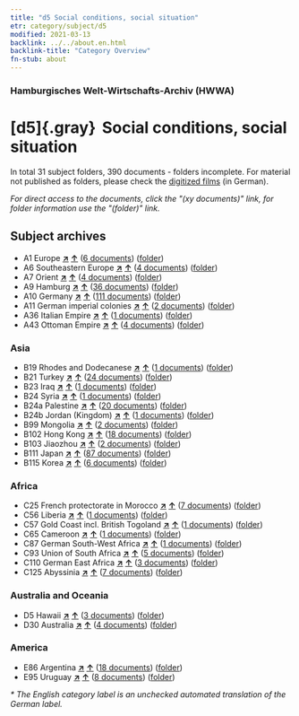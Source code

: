 ```yaml
---
title: "d5 Social conditions, social situation"
etr: category/subject/d5
modified: 2021-03-13
backlink: ../../about.en.html
backlink-title: "Category Overview"
fn-stub: about
---
```


### Hamburgisches Welt-Wirtschafts-Archiv (HWWA)
# [d5]{.gray}&#8201; Social conditions, social situation&#160; 





In total 31 subject folders, 390 documents - folders incomplete.
For material not published as folders, please check the [digitized films](/film/h1_sh) (in German).

_For direct access to the documents, click the "(xy documents)" link, for folder information use the "(folder)" link._

## Subject archives


- A1 Europe [**&nearr;**](../../../geo/i/140892/about.en.html "Europe (all folders)") [**&uarr;**](../../../geo/about.en.html#A1 "Country category system") (<a href="https://pm20.zbw.eu/dfgview/sh/140892,144233" title="about: Europe : Social conditions, social situation" target="_blank">6 documents</a>) ([folder](http://purl.org/pressemappe20/folder/sh/140892,144233))
- A6 Southeastern Europe [**&nearr;**](../../../geo/i/140900/about.en.html "Southeastern Europe (all folders)") [**&uarr;**](../../../geo/about.en.html#A6 "Country category system") (<a href="https://pm20.zbw.eu/dfgview/sh/140900,144233" title="about: Southeastern Europe : Social conditions, social situation" target="_blank">4 documents</a>) ([folder](http://purl.org/pressemappe20/folder/sh/140900,144233))
- A7 Orient [**&nearr;**](../../../geo/i/140902/about.en.html "Orient (all folders)") [**&uarr;**](../../../geo/about.en.html#A7 "Country category system") (<a href="https://pm20.zbw.eu/dfgview/sh/140902,144233" title="about: Orient : Social conditions, social situation" target="_blank">4 documents</a>) ([folder](http://purl.org/pressemappe20/folder/sh/140902,144233))
- A9 Hamburg [**&nearr;**](../../../geo/i/140905/about.en.html "Hamburg (all folders)") [**&uarr;**](../../../geo/about.en.html#A9 "Country category system") (<a href="https://pm20.zbw.eu/dfgview/sh/140905,144233" title="about: Hamburg : Social conditions, social situation" target="_blank">36 documents</a>) ([folder](http://purl.org/pressemappe20/folder/sh/140905,144233))
- A10 Germany [**&nearr;**](../../../geo/i/126128/about.en.html "Germany (all folders)") [**&uarr;**](../../../geo/about.en.html#A10 "Country category system") (<a href="https://pm20.zbw.eu/dfgview/sh/126128,144233" title="about: Germany : Social conditions, social situation" target="_blank">111 documents</a>) ([folder](http://purl.org/pressemappe20/folder/sh/126128,144233))
- A11 German imperial colonies [**&nearr;**](../../../geo/i/140960/about.en.html "German imperial colonies (all folders)") [**&uarr;**](../../../geo/about.en.html#A11 "Country category system") (<a href="https://pm20.zbw.eu/dfgview/sh/140960,144233" title="about: German imperial colonies : Social conditions, social situation" target="_blank">2 documents</a>) ([folder](http://purl.org/pressemappe20/folder/sh/140960,144233))
- A36 Italian Empire [**&nearr;**](../../../geo/i/141012/about.en.html "Italian Empire (all folders)") [**&uarr;**](../../../geo/about.en.html#A36 "Country category system") (<a href="https://pm20.zbw.eu/dfgview/sh/141012,144233" title="about: Italian Empire : Social conditions, social situation" target="_blank">1 documents</a>) ([folder](http://purl.org/pressemappe20/folder/sh/141012,144233))
- A43 Ottoman Empire [**&nearr;**](../../../geo/i/141034/about.en.html "Ottoman Empire (all folders)") [**&uarr;**](../../../geo/about.en.html#A43 "Country category system") (<a href="https://pm20.zbw.eu/dfgview/sh/141034,144233" title="about: Ottoman Empire : Social conditions, social situation" target="_blank">4 documents</a>) ([folder](http://purl.org/pressemappe20/folder/sh/141034,144233))

### Asia

- B19 Rhodes and Dodecanese [**&nearr;**](../../../geo/i/141106/about.en.html "Rhodes and Dodecanese (all folders)") [**&uarr;**](../../../geo/about.en.html#B19 "Country category system") (<a href="https://pm20.zbw.eu/dfgview/sh/141106,144233" title="about: Rhodes and Dodecanese : Social conditions, social situation" target="_blank">1 documents</a>) ([folder](http://purl.org/pressemappe20/folder/sh/141106,144233))
- B21 Turkey [**&nearr;**](../../../geo/i/141111/about.en.html "Turkey (all folders)") [**&uarr;**](../../../geo/about.en.html#B21 "Country category system") (<a href="https://pm20.zbw.eu/dfgview/sh/141111,144233" title="about: Turkey : Social conditions, social situation" target="_blank">24 documents</a>) ([folder](http://purl.org/pressemappe20/folder/sh/141111,144233))
- B23 Iraq [**&nearr;**](../../../geo/i/141113/about.en.html "Iraq (all folders)") [**&uarr;**](../../../geo/about.en.html#B23 "Country category system") (<a href="https://pm20.zbw.eu/dfgview/sh/141113,144233" title="about: Iraq : Social conditions, social situation" target="_blank">1 documents</a>) ([folder](http://purl.org/pressemappe20/folder/sh/141113,144233))
- B24 Syria [**&nearr;**](../../../geo/i/141114/about.en.html "Syria (all folders)") [**&uarr;**](../../../geo/about.en.html#B24 "Country category system") (<a href="https://pm20.zbw.eu/dfgview/sh/141114,144233" title="about: Syria : Social conditions, social situation" target="_blank">1 documents</a>) ([folder](http://purl.org/pressemappe20/folder/sh/141114,144233))
- B24a Palestine [**&nearr;**](../../../geo/i/141115/about.en.html "Palestine (all folders)") [**&uarr;**](../../../geo/about.en.html#B24a "Country category system") (<a href="https://pm20.zbw.eu/dfgview/sh/141115,144233" title="about: Palestine : Social conditions, social situation" target="_blank">20 documents</a>) ([folder](http://purl.org/pressemappe20/folder/sh/141115,144233))
- B24b Jordan (Kingdom) [**&nearr;**](../../../geo/i/141116/about.en.html "Jordan (Kingdom) (all folders)") [**&uarr;**](../../../geo/about.en.html#B24b "Country category system") (<a href="https://pm20.zbw.eu/dfgview/sh/141116,144233" title="about: Jordan (Kingdom) : Social conditions, social situation" target="_blank">1 documents</a>) ([folder](http://purl.org/pressemappe20/folder/sh/141116,144233))
- B99 Mongolia [**&nearr;**](../../../geo/i/141261/about.en.html "Mongolia (all folders)") [**&uarr;**](../../../geo/about.en.html#B99 "Country category system") (<a href="https://pm20.zbw.eu/dfgview/sh/141261,144233" title="about: Mongolia : Social conditions, social situation" target="_blank">2 documents</a>) ([folder](http://purl.org/pressemappe20/folder/sh/141261,144233))
- B102 Hong Kong [**&nearr;**](../../../geo/i/141268/about.en.html "Hong Kong (all folders)") [**&uarr;**](../../../geo/about.en.html#B102 "Country category system") (<a href="https://pm20.zbw.eu/dfgview/sh/141268,144233" title="about: Hong Kong : Social conditions, social situation" target="_blank">18 documents</a>) ([folder](http://purl.org/pressemappe20/folder/sh/141268,144233))
- B103 Jiaozhou [**&nearr;**](../../../geo/i/126163/about.en.html "Jiaozhou (all folders)") [**&uarr;**](../../../geo/about.en.html#B103 "Country category system") (<a href="https://pm20.zbw.eu/dfgview/sh/126163,144233" title="about: Jiaozhou : Social conditions, social situation" target="_blank">2 documents</a>) ([folder](http://purl.org/pressemappe20/folder/sh/126163,144233))
- B111 Japan [**&nearr;**](../../../geo/i/141272/about.en.html "Japan (all folders)") [**&uarr;**](../../../geo/about.en.html#B111 "Country category system") (<a href="https://pm20.zbw.eu/dfgview/sh/141272,144233" title="about: Japan : Social conditions, social situation" target="_blank">87 documents</a>) ([folder](http://purl.org/pressemappe20/folder/sh/141272,144233))
- B115 Korea [**&nearr;**](../../../geo/i/141276/about.en.html "Korea (all folders)") [**&uarr;**](../../../geo/about.en.html#B115 "Country category system") (<a href="https://pm20.zbw.eu/dfgview/sh/141276,144233" title="about: Korea : Social conditions, social situation" target="_blank">6 documents</a>) ([folder](http://purl.org/pressemappe20/folder/sh/141276,144233))

### Africa

- C25 French protectorate in Morocco [**&nearr;**](../../../geo/i/141358/about.en.html "French protectorate in Morocco (all folders)") [**&uarr;**](../../../geo/about.en.html#C25 "Country category system") (<a href="https://pm20.zbw.eu/dfgview/sh/141358,144233" title="about: French protectorate in Morocco : Social conditions, social situation" target="_blank">7 documents</a>) ([folder](http://purl.org/pressemappe20/folder/sh/141358,144233))
- C56 Liberia [**&nearr;**](../../../geo/i/141405/about.en.html "Liberia (all folders)") [**&uarr;**](../../../geo/about.en.html#C56 "Country category system") (<a href="https://pm20.zbw.eu/dfgview/sh/141405,144233" title="about: Liberia : Social conditions, social situation" target="_blank">1 documents</a>) ([folder](http://purl.org/pressemappe20/folder/sh/141405,144233))
- C57 Gold Coast incl. British Togoland [**&nearr;**](../../../geo/i/141406/about.en.html "Gold Coast incl. British Togoland (all folders)") [**&uarr;**](../../../geo/about.en.html#C57 "Country category system") (<a href="https://pm20.zbw.eu/dfgview/sh/141406,144233" title="about: Gold Coast incl. British Togoland : Social conditions, social situation" target="_blank">1 documents</a>) ([folder](http://purl.org/pressemappe20/folder/sh/141406,144233))
- C65 Cameroon [**&nearr;**](../../../geo/i/141410/about.en.html "Cameroon (all folders)") [**&uarr;**](../../../geo/about.en.html#C65 "Country category system") (<a href="https://pm20.zbw.eu/dfgview/sh/141410,144233" title="about: Cameroon : Social conditions, social situation" target="_blank">1 documents</a>) ([folder](http://purl.org/pressemappe20/folder/sh/141410,144233))
- C87 German South-West Africa [**&nearr;**](../../../geo/i/141450/about.en.html "German South-West Africa (all folders)") [**&uarr;**](../../../geo/about.en.html#C87 "Country category system") (<a href="https://pm20.zbw.eu/dfgview/sh/141450,144233" title="about: German South-West Africa : Social conditions, social situation" target="_blank">1 documents</a>) ([folder](http://purl.org/pressemappe20/folder/sh/141450,144233))
- C93 Union of South Africa [**&nearr;**](../../../geo/i/141454/about.en.html "Union of South Africa (all folders)") [**&uarr;**](../../../geo/about.en.html#C93 "Country category system") (<a href="https://pm20.zbw.eu/dfgview/sh/141454,144233" title="about: Union of South Africa : Social conditions, social situation" target="_blank">5 documents</a>) ([folder](http://purl.org/pressemappe20/folder/sh/141454,144233))
- C110 German East Africa [**&nearr;**](../../../geo/i/141471/about.en.html "German East Africa (all folders)") [**&uarr;**](../../../geo/about.en.html#C110 "Country category system") (<a href="https://pm20.zbw.eu/dfgview/sh/141471,144233" title="about: German East Africa : Social conditions, social situation" target="_blank">3 documents</a>) ([folder](http://purl.org/pressemappe20/folder/sh/141471,144233))
- C125 Abyssinia [**&nearr;**](../../../geo/i/141482/about.en.html "Abyssinia (all folders)") [**&uarr;**](../../../geo/about.en.html#C125 "Country category system") (<a href="https://pm20.zbw.eu/dfgview/sh/141482,144233" title="about: Abyssinia : Social conditions, social situation" target="_blank">7 documents</a>) ([folder](http://purl.org/pressemappe20/folder/sh/141482,144233))

### Australia and Oceania

- D5 Hawaii [**&nearr;**](../../../geo/i/141595/about.en.html "Hawaii (all folders)") [**&uarr;**](../../../geo/about.en.html#D5 "Country category system") (<a href="https://pm20.zbw.eu/dfgview/sh/141595,144233" title="about: Hawaii : Social conditions, social situation" target="_blank">3 documents</a>) ([folder](http://purl.org/pressemappe20/folder/sh/141595,144233))
- D30 Australia [**&nearr;**](../../../geo/i/141621/about.en.html "Australia (all folders)") [**&uarr;**](../../../geo/about.en.html#D30 "Country category system") (<a href="https://pm20.zbw.eu/dfgview/sh/141621,144233" title="about: Australia : Social conditions, social situation" target="_blank">4 documents</a>) ([folder](http://purl.org/pressemappe20/folder/sh/141621,144233))

### America

- E86 Argentina [**&nearr;**](../../../geo/i/141692/about.en.html "Argentina (all folders)") [**&uarr;**](../../../geo/about.en.html#E86 "Country category system") (<a href="https://pm20.zbw.eu/dfgview/sh/141692,144233" title="about: Argentina : Social conditions, social situation" target="_blank">18 documents</a>) ([folder](http://purl.org/pressemappe20/folder/sh/141692,144233))
- E95 Uruguay [**&nearr;**](../../../geo/i/141695/about.en.html "Uruguay (all folders)") [**&uarr;**](../../../geo/about.en.html#E95 "Country category system") (<a href="https://pm20.zbw.eu/dfgview/sh/141695,144233" title="about: Uruguay : Social conditions, social situation" target="_blank">8 documents</a>) ([folder](http://purl.org/pressemappe20/folder/sh/141695,144233))


_* The English category label is an unchecked automated translation of the German label._

